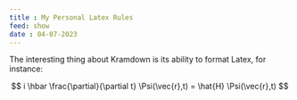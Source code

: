 ```yaml
---
title : My Personal Latex Rules
feed: show
date : 04-07-2023
---
```


The interesting thing about Kramdown is its ability to format Latex, for instance:

$$ i \hbar \frac{\partial}{\partial t} \Psi(\vec{r},t) = \hat{H} \Psi(\vec{r},t) $$

